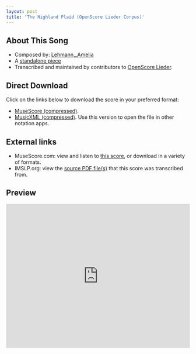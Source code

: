 ```yaml
---
layout: post
title: 'The Highland Plaid (OpenScore Lieder Corpus)'
---
```


## About This Song

- Composed by: [Lehmann,_Amelia](https://fourscoreandmore.org/openscore/lieder/Lehmann,_Amelia)
- A [standalone piece](https://fourscoreandmore.org/openscore/lieder/Lehmann,_Amelia/_)
- Transcribed and maintained by contributors to [OpenScore Lieder].

[OpenScore Lieder]: https://musescore.com/openscore-lieder-corpus

## Direct Download

Click on the links below to download the score in your preferred format:
- [MuseScore (compressed)](https://github.com/openscore/lieder/blob/main/scores/Lehmann,_Amelia/_/The_Highland_Plaid/lc6644955.mscz?raw=true).
- [MusicXML (compressed)](https://github.com/openscore/lieder/blob/main/scores/Lehmann,_Amelia/_/The_Highland_Plaid/lc6644955.mxl?raw=true). Use this version to open the file in other notation apps.

## External links

- MuseScore.com: view and listen to [this score][MuseScore], or download in a variety of formats.
- IMSLP.org: view the [source PDF file(s)][IMSLP] that this score was transcribed from.

[MuseScore]: https://musescore.com/score/6644955
[IMSLP]: https://imslp.org/wiki/Special:ReverseLookup/285346

## Preview

<iframe width="100%" height="394" src="https://musescore.com/openscore-lieder-corpus/scores/6644955/embed" frameborder="0" allowfullscreen allow="autoplay; fullscreen"></iframe>
